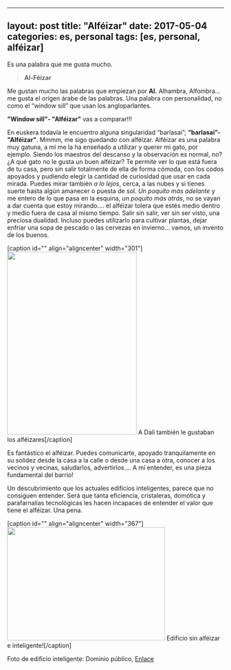 
---
layout: post
title:  "Alféizar"
date:   2017-05-04
categories: es, personal
tags: [es, personal, alféizar]
---
Es una palabra que me gusta mucho.
<blockquote><strong> Al-Féizar</strong></blockquote>
Me gustan mucho las palabras que empiezan por <strong>Al.</strong>
Alhambra, Alfombra... me gusta el orígen árabe de las palabras.
Una palabra con personalidad, no como el “window sill” que usan los angloparlantes.

<strong>"Window sill"- "Alféizar"</strong> vas a comparar!!!

En euskera todavía le encuentro alguna singularidad “barlasai”; <strong>“barlasai”-"Alféizar"</strong>.  Mmmm, me sigo quedando con alféizar.
Alféizar es una palabra muy gatuna, a mí me la ha enseñado a utilizar y querer mi gato, por ejemplo. Siendo los maestros del descanso y la observación es normal, no? ¿A qué gato no le gusta un buen alféizar?
Te permite ver lo que está fuera de tu casa, pero sin salir totalmente de ella de forma cómoda, con los codos apoyados y pudiendo elegir la cantidad de curiosidad que usar en cada mirada. Puedes mirar también<em> a lo lejos</em>, cerca, a las nubes y si tienes suerte hasta algún amanecer o puesta de sol.
<em>Un poquito más adelante </em>y me entero de lo que pasa en la esquina,<em> un poquito más atrás</em>, no se vayan a dar cuenta que estoy mirando.... el alféizar tolera que estés medio dentro y medio fuera de casa al mismo tiempo. Salir sin salir, ver sin ser visto, una preciosa dualidad.
Incluso puedes utilizarlo para cultivar plantas, dejar enfriar una sopa de pescado o las cervezas en invierno... vamos, un invento de los buenos.

[caption id="" align="aligncenter" width="301"]<a href="http://algaida.files.wordpress.com/2012/02/dalc3ad-muchacha-en-la-ventana-1925.jpg"><img class="" src="http://algaida.files.wordpress.com/2012/02/dalc3ad-muchacha-en-la-ventana-1925.jpg" alt="" width="301" height="424" /></a> A Dalí también le gustaban los alféizares[/caption]

Es fantástico el alféizar. Puedes comunicarte, apoyado tranquilamente en su solidez desde la casa a la calle o desde una casa a otra, conocer a los vecinos y vecinas, saludarlos, advertirlos…. A mí entender, es una pieza fundamental del barrio!

Un descubrimiento que los actuales edificios inteligentes, parece que no consiguen entender. Será que tanta eficiencia, cristaleras, domótica y parafarnalias tecnológicas les hacen incapaces de entender el valor que tiene el alféizar. Una pena.

[caption id="" align="aligncenter" width="367"]<img class="" src="https://upload.wikimedia.org/wikipedia/commons/thumb/0/0e/City.hall.london.arp.jpg/800px-City.hall.london.arp.jpg" alt="" width="367" height="263" /> Edificio sin alféizar e inteligente![/caption]

Foto de edificio inteligente: Dominio público, <a href="https://commons.wikimedia.org/w/index.php?curid=207326">Enlace</a>

&nbsp;